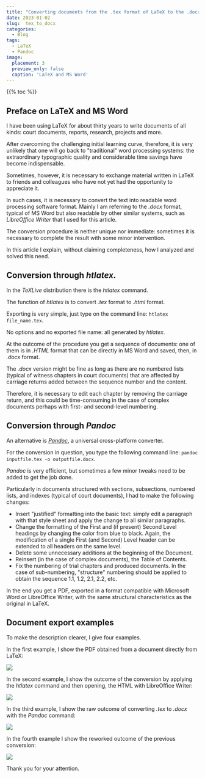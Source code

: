 ```yaml
---
title: "Converting documents from the .tex format of LaTeX to the .docx format of MS Word"
date: 2023-01-02
slug:  tex_to_docx
categories:
  - Blog
tags:
  - LaTeX
  - Pandoc
image:
  placement: 3
  preview_only: false 
  caption: 'LaTeX and MS Word'
---
```


{{% toc %}}

## Preface on LaTeX and MS Word

I have been using LaTeX for about thirty years to write documents of all
kinds: court documents, reports, research, projects and more.

After overcoming the challenging initial learning curve, therefore, it
is very unlikely that one will go back to "traditional" word processing
systems: the extraordinary typographic quality and considerable time
savings have become indispensable.

Sometimes, however, it is necessary to exchange material written in
LaTeX to friends and colleagues who have not yet had the opportunity to
appreciate it.

In such cases, it is necessary to convert the text into readable word
processing software format. Mainly I am referring to the *.docx* format,
typical of MS Word but also readable by other similar systems, such as
*LibreOffice Writer* that I used for this article.

The conversion procedure is neither unique nor immediate: sometimes it
is necessary to complete the result with some minor intervention.

In this article I explain, without claiming completeness, how I analyzed
and solved this need.

## Conversion through *htlatex*.

In the *TeXLive* distribution there is the *htlatex* command.

The function of *htlatex* is to convert *.tex* format to *.html* format.

Exporting is very simple, just type on the command line:
`htlatex file_name.tex`.

No options and no exported file name: all generated by *htlatex*.

At the outcome of the procedure you get a sequence of documents: one of
them is in *.HTML* format that can be directly in MS Word and saved,
then, in *.docx* format.

The *.docx* version might be fine as long as there are no numbered lists
(typical of witness chapters in court documents) that are affected by
carriage returns added between the sequence number and the content.

Therefore, it is necessary to edit each chapter by removing the carriage
return, and this could be time-consuming in the case of complex
documents perhaps with first- and second-level numbering.

## Conversion through *Pandoc*

An alternative is *[Pandoc](https://pandoc.org/)*, a universal
cross-platform converter.

For the conversion in question, you type the following command line:
`pandoc inputfile.tex -o outputfile.docx`.

*Pandoc* is very efficient, but sometimes a few minor tweaks need to be
added to get the job done.

Particularly in documents structured with sections, subsections,
numbered lists, and indexes (typical of court documents), I had to make
the following changes:

- Insert "justified" formatting into the basic text: simply edit a
  paragraph with that style sheet and apply the change to all similar
  paragraphs.
- Change the formatting of the First and (if present) Second Level
  headings by changing the color from blue to black. Again, the
  modification of a single First (and Second) Level header can be
  extended to all headers on the same level.
- Delete some unnecessary additions at the beginning of the Document.
- Reinsert (in the case of complex documents), the Table of Contents.
- Fix the numbering of trial chapters and produced documents. In the
  case of sub-numbering, "structure" numbering should be applied to
  obtain the sequence 1.1, 1.2, 2.1, 2.2, etc.

In the end you get a PDF, exported in a format compatible with Microsoft
Word or LibreOffice Writer, with the same structural characteristics as
the original in LaTeX.

## Document export examples

To make the description clearer, I give four examples.

In the first example, I show the PDF obtained from a document directly
from LaTeX:

![](esempio_latex_en.png)

In the second example, I show the outcome of the conversion by applying
the *htlatex* command and then opening, the HTML with LibreOffice Writer:

![](esempio_htlatex_en.png)

In the third example, I show the raw outcome of converting *.tex* to
*.docx* with the *Pandoc* command:

![](esempio_docx_origin_en.png)

In the fourth example I show the reworked outcome of the previous
conversion:

![](esempio_docx_elaborato_en.png)

Thank you for your attention.
